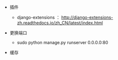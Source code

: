 
- 插件
    - django-extensions ： http://django-extensions-zh.readthedocs.io/zh_CN/latest/index.html

- 更换端口
    - sudo python manage.py runserver 0.0.0.0:80

- 缓存
